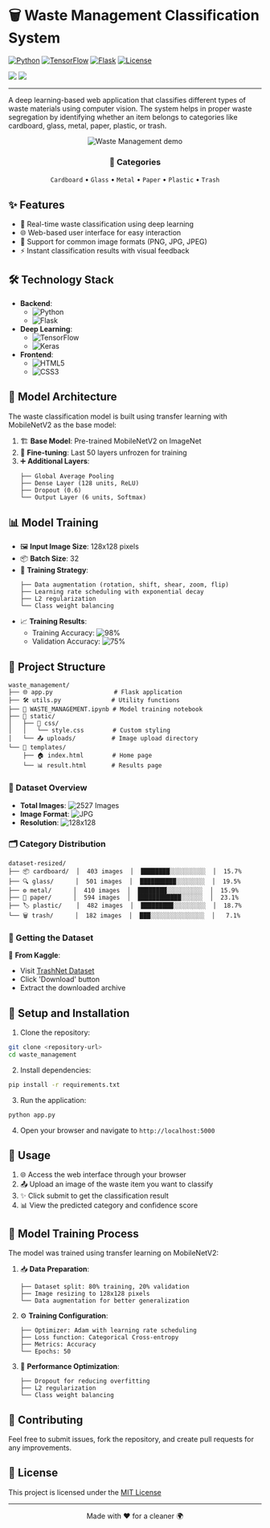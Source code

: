 # 🗑️ Waste Management Classification System

[![Python](https://img.shields.io/badge/Python-3.10+-blue.svg)](https://www.python.org)
[![TensorFlow](https://img.shields.io/badge/TensorFlow-2.10+-orange.svg)](https://tensorflow.org/)
[![Flask](https://img.shields.io/badge/Flask-2.0+-green.svg)](https://flask.palletsprojects.com/)
[![License](https://img.shields.io/badge/License-MIT-yellow.svg)](LICENSE)

<div align="left">
  <img src="https://img.shields.io/badge/Accuracy-98%25-success"/>
  <img src="https://img.shields.io/badge/Status-Active-success"/>
</div>

---

A deep learning-based web application that classifies different types of waste materials using computer vision. The system helps in proper waste segregation by identifying whether an item belongs to categories like cardboard, glass, metal, paper, plastic, or trash.

<p align="center">
  <img src="https://github.com/tanishq-ctrl/waste-classification/blob/main/static/WASTE-ezgif.com-video-to-gif-converter.gif" alt="Waste Management demo">
</p>

<div align="center">
  <h3>🎯 Categories</h3>
  <code>Cardboard</code> • <code>Glass</code> • <code>Metal</code> • <code>Paper</code> • <code>Plastic</code> • <code>Trash</code>
</div>

## ✨ Features

- 🚀 Real-time waste classification using deep learning
- 🌐 Web-based user interface for easy interaction
- 📸 Support for common image formats (PNG, JPG, JPEG)
- ⚡ Instant classification results with visual feedback

## 🛠️ Technology Stack

- **Backend**: 
  - ![Python](https://img.shields.io/badge/Python-3776AB?style=flat&logo=python&logoColor=white) 
  - ![Flask](https://img.shields.io/badge/Flask-000000?style=flat&logo=flask&logoColor=white)
- **Deep Learning**: 
  - ![TensorFlow](https://img.shields.io/badge/TensorFlow-FF6F00?style=flat&logo=tensorflow&logoColor=white)
  - ![Keras](https://img.shields.io/badge/Keras-D00000?style=flat&logo=keras&logoColor=white)
- **Frontend**: 
  - ![HTML5](https://img.shields.io/badge/HTML5-E34F26?style=flat&logo=html5&logoColor=white)
  - ![CSS3](https://img.shields.io/badge/CSS3-1572B6?style=flat&logo=css3&logoColor=white)

## 🧠 Model Architecture

The waste classification model is built using transfer learning with MobileNetV2 as the base model:

1. 🏗️ **Base Model**: Pre-trained MobileNetV2 on ImageNet
2. 🔄 **Fine-tuning**: Last 50 layers unfrozen for training
3. ➕ **Additional Layers**:
   ```
   ├── Global Average Pooling
   ├── Dense Layer (128 units, ReLU)
   ├── Dropout (0.6)
   └── Output Layer (6 units, Softmax)
   ```

## 📊 Model Training

- 🖼️ **Input Image Size**: 128x128 pixels
- 📦 **Batch Size**: 32
- 🎯 **Training Strategy**:
  ```
  ├── Data augmentation (rotation, shift, shear, zoom, flip)
  ├── Learning rate scheduling with exponential decay
  ├── L2 regularization
  └── Class weight balancing
  ```
- 📈 **Training Results**:
  - Training Accuracy: ![98%](https://img.shields.io/badge/98%25-success)
  - Validation Accuracy: ![75%](https://img.shields.io/badge/75%25-yellow)

## 📁 Project Structure

```
waste_management/
├── 🌐 app.py                 # Flask application
├── 🛠️ utils.py              # Utility functions
├── 📓 WASTE_MANAGEMENT.ipynb # Model training notebook
├── 📂 static/
│   ├── 🎨 css/
│   │   └── style.css        # Custom styling
│   └── 📤 uploads/          # Image upload directory
└── 📂 templates/
    ├── 🏠 index.html        # Home page
    └── 📊 result.html       # Results page
```

### 📸 Dataset Overview

- **Total Images**: ![2527 Images](https://img.shields.io/badge/2527-Images-informational)
- **Image Format**: ![JPG](https://img.shields.io/badge/Format-JPG-yellow)
- **Resolution**: ![128x128](https://img.shields.io/badge/128×128-pixels-success)

### 🗂️ Category Distribution

```
dataset-resized/
├── 📦 cardboard/  │  403 images  │  ████████░░░░░░░░░░  │  15.7%
├── 🔍 glass/      │  501 images  │  ██████████░░░░░░░░  │  19.5%
├── ⚙️ metal/      │  410 images  │  ████████░░░░░░░░░░  │  15.9%
├── 📄 paper/      │  594 images  │  ████████████░░░░░░  │  23.1%
├── 🏷️ plastic/    │  482 images  │  █████████░░░░░░░░░  │  18.7%
└── 🗑️ trash/      │  182 images  │  ███░░░░░░░░░░░░░░░  │   7.1%
```

### 💾 Getting the Dataset
🔄 **From Kaggle**:
   - Visit [TrashNet Dataset](https://www.kaggle.com/datasets/feyzazkefe/trashnet/data)
   - Click 'Download' button
   - Extract the downloaded archive

## 🚀 Setup and Installation

1. Clone the repository:
```bash
git clone <repository-url>
cd waste_management
```

2. Install dependencies:
```bash
pip install -r requirements.txt
```

3. Run the application:
```bash
python app.py
```

4. Open your browser and navigate to `http://localhost:5000`

## 📱 Usage

1. 🌐 Access the web interface through your browser
2. 📤 Upload an image of the waste item you want to classify
3. ✨ Click submit to get the classification result
4. 📊 View the predicted category and confidence score

## 🔬 Model Training Process

The model was trained using transfer learning on MobileNetV2:

1. 📥 **Data Preparation**:
   ```
   ├── Dataset split: 80% training, 20% validation
   ├── Image resizing to 128x128 pixels
   └── Data augmentation for better generalization
   ```

2. ⚙️ **Training Configuration**:
   ```
   ├── Optimizer: Adam with learning rate scheduling
   ├── Loss function: Categorical Cross-entropy
   ├── Metrics: Accuracy
   └── Epochs: 50
   ```

3. 🎯 **Performance Optimization**:
   ```
   ├── Dropout for reducing overfitting
   ├── L2 regularization
   └── Class weight balancing
   ```

## 🤝 Contributing

Feel free to submit issues, fork the repository, and create pull requests for any improvements.

## 📄 License

This project is licensed under the [MIT License](LICENSE)

---

<div align="center">
  Made with ❤️ for a cleaner 🌍
</div> 

